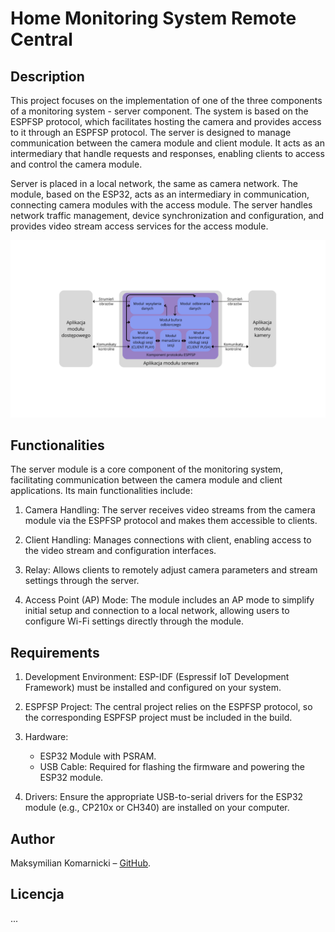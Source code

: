 # Home Monitoring System Remote Central

## Description

This project focuses on the implementation of one of the three components of a monitoring system - server component. The system is based on the ESPFSP protocol, which facilitates hosting the camera and provides access to it through an ESPFSP protocol. The server is designed to manage communication between the camera module and client module. It acts as an intermediary that handle requests and responses, enabling clients to access and control the camera module.

Server is placed in a local network, the same as camera network. The module, based on the ESP32, acts as an intermediary in communication, connecting camera modules with the access module. The server handles network traffic management, device synchronization and configuration, and provides video stream access services for the access module.

![Application architecture](./modul_server.png)

## Functionalities

The server module is a core component of the monitoring system, facilitating communication between the camera module and client applications. Its main functionalities include:

1. Camera Handling: The server receives video streams from the camera module via the ESPFSP protocol and makes them accessible to clients.

2. Client Handling: Manages connections with client, enabling access to the video stream and configuration interfaces.

3. Relay: Allows clients to remotely adjust camera parameters and stream settings through the server.

4. Access Point (AP) Mode: The module includes an AP mode to simplify initial setup and connection to a local network, allowing users to configure Wi-Fi settings directly through the module.

## Requirements

1. Development Environment: ESP-IDF (Espressif IoT Development Framework) must be installed and configured on your system.

2. ESPFSP Project: The central project relies on the ESPFSP protocol, so the corresponding ESPFSP project must be included in the build.

3. Hardware:

    - ESP32 Module with PSRAM.
    - USB Cable: Required for flashing the firmware and powering the ESP32 module.

4. Drivers: Ensure the appropriate USB-to-serial drivers for the ESP32 module (e.g., CP210x or CH340) are installed on your computer.

## Author

Maksymilian Komarnicki – [GitHub](https://github.com/makz00).

## Licencja

...
